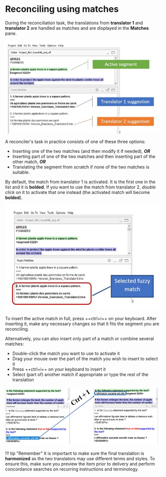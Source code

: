 # Reconciling using matches

During the reconciliation task, the translations from **translator 1** and **translator 2** are handled as matches and are displayed in the **Matches** pane.

![](../_assets/img/12r2_fuzzy_matches_rec.jpg)

A reconciler's task in practice consists of one of these three options:

  * Inserting one of the two matches (and then modify it if needed), **_OR_**
  * Inserting part of one of the two matches and then inserting part of the other match, **_OR_**
  * Translating the segment from scratch if none of the two matches is suitable.

By default, the match from translator 1 is activated. It is the first one in the list and it is **bolded**. If you want to use the match from translator 2, _double click_ on it to activate that one instead (the activated match will become **bolded**).

![](../_assets/img/13r_selected_match.jpg)
<!-- @todo: gif -->

To insert the active match in full, press ++ctrl+i++ on your keyboard. After inserting it, make any necessary changes so that it fits the segment you are reconciling.

Alternatively, you can also insert only part of a match or combine several matches:

  * Double-click the match you want to use to activate it
  * Drag your mouse over the part of the match you wish to insert to select it
  * Press ++ctrl+i++ on your keyboard to insert it
  * Select (part of) another match if appropriate or type the rest of the translation

![](../_assets/img/14_select_part_fuzzy.jpg)
<!-- @todo: gif -->

!!! tip "Remember"
    It is important to make sure the final translation is **harmonized** as the two translators may use different terms and styles. To ensure this, make sure you preview the item prior to delivery and perform concordance searches on recurring instructions and terminology.